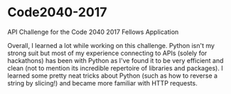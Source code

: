 # Code2040-2017
API Challenge for the Code 2040 2017 Fellows Application

Overall, I learned a lot while working on this challenge. Python isn't my strong suit but 
	most of my experience connecting to APIs (solely for hackathons) has been with Python
	as I've found it to be very efficient and clean (not to mention its incredible repertoire
	of libraries and packages). I learned some pretty neat tricks about Python (such as
	how to reverse a string by slicing!) and became more familiar with HTTP requests.